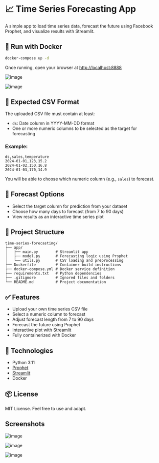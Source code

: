 # 📈 Time Series Forecasting App


A simple app to load time series data, forecast the future using Facebook Prophet, and visualize results with Streamlit.

## 🐳 Run with Docker

```bash
docker-compose up -d
```

Once running, open your browser at [http://localhost:8888](http://localhost:8888)

![image](https://github.com/user-attachments/assets/de51f08c-9eb3-4321-b55e-8292db004564)

![image](https://github.com/user-attachments/assets/350e66c7-a4b8-405f-8aa5-c0b97af02e01)


## 📄 Expected CSV Format

The uploaded CSV file must contain at least:

- `ds`: Date column in YYYY-MM-DD format
- One or more numeric columns to be selected as the target for forecasting

### Example:

```
ds,sales,temperature
2024-01-01,123,15.2
2024-01-02,150,16.8
2024-01-03,170,14.9
```

You will be able to choose which numeric column (e.g., `sales`) to forecast.

## 🔧 Forecast Options

- Select the target column for prediction from your dataset
- Choose how many days to forecast (from 7 to 90 days)
- View results as an interactive time series plot

## 📁 Project Structure

```
time-series-forecasting/
├── app/
│   ├── main.py        # Streamlit app
│   ├── model.py       # Forecasting logic using Prophet
│   └── utils.py       # CSV loading and preprocessing
├── Dockerfile         # Container build instructions
├── docker-compose.yml # Docker service definition
├── requirements.txt   # Python dependencies
├── .gitignore         # Ignored files and folders
└── README.md          # Project documentation
```

## ✅ Features

- Upload your own time series CSV file
- Select a numeric column to forecast
- Adjust forecast length from 7 to 90 days
- Forecast the future using Prophet
- Interactive plot with Streamlit
- Fully containerized with Docker

## 🔧 Technologies

- Python 3.11
- [Prophet](https://facebook.github.io/prophet/)
- [Streamlit](https://streamlit.io/)
- Docker

## 📦 License

MIT License. Feel free to use and adapt.


## Screenshots

![image](https://github.com/user-attachments/assets/31754d41-fd2d-4a7b-9609-0e9de67cb009)

![image](https://github.com/user-attachments/assets/c4d7c703-d56c-424e-9272-7609613625b3)

![image](https://github.com/user-attachments/assets/5a31a636-dd8e-4c00-bcf8-8e18f2d28a7b)


